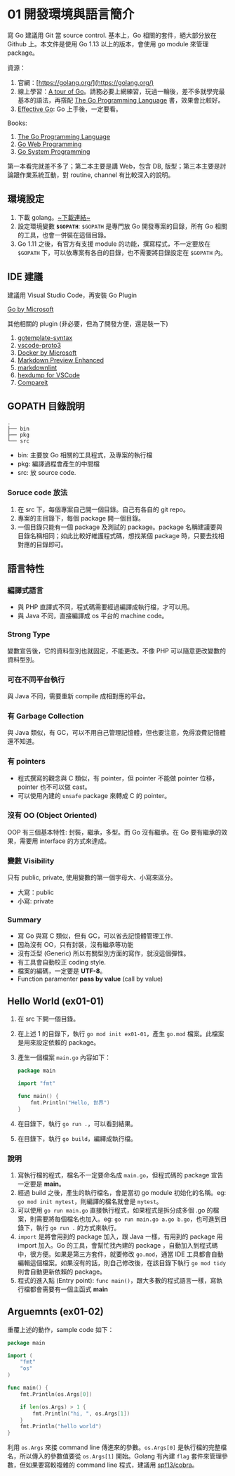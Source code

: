 # 01 開發環境與語言簡介

寫 Go 建議用 Git 當 source control. 基本上，Go 相關的套件，絕大部分放在 Github 上。本文件是使用 Go 1.13 以上的版本，會使用 go module 來管理 package。

資源：

1. 官網：[https://golang.org/](https://golang.org/)
1. 線上學習：[A tour of Go](https://tour.golang.org/welcome/1)。請務必要上網練習，玩過一輪後，差不多就學完最基本的語法，再撘配 [The Go Programming Language](https://www.amazon.com/Programming-Language-Addison-Wesley-Professional-Computing-ebook/dp/B0184N7WWS) 書，效果會比較好。
1. [Effective Go](https://golang.org/doc/effective_go.html): Go 上手後，一定要看。

Books:

1. [The Go Programming Language](https://www.amazon.com/Programming-Language-Addison-Wesley-Professional-Computing-ebook/dp/B0184N7WWS)
1. [Go Web Programming](https://www.manning.com/books/go-web-programming)
1. [Go System Programming](https://www.packtpub.com/networking-and-servers/go-systems-programming)

第一本看完就差不多了；第二本主要是講 Web，包含 DB, 版型；第三本主要是討論跟作業系統互動，對 routine, channel 有比較深入的說明。

## 環境設定

1. 下載 golang。[~下載連結~](https://golang.org/dl/)
1. 設定環境變數 **`$GOPATH`**: `$GOPATH` 是專門放 Go 開發專案的目錄，所有 Go 相關的工具，也會一併裝在這個目錄。
1. Go 1.11 之後，有官方有支援 module  的功能，撰寫程式，不一定要放在 `$GOPATH` 下，可以依專案有各自的目錄，也不需要將目錄設定在 `$GOPATH` 內。

## IDE 建議

建議用 Visual Studio Code，再安裝 Go Plugin

[Go by Microsoft](https://marketplace.visualstudio.com/items?itemName=ms-vscode.Go)

其他相關的 plugin (非必要，但為了開發方便，還是裝一下)

1. [gotemplate-syntax](https://marketplace.visualstudio.com/items?itemName=casualjim.gotemplate)
1. [vscode-proto3](https://marketplace.visualstudio.com/items?itemName=zxh404.vscode-proto3)
1. [Docker by Microsoft](https://marketplace.visualstudio.com/items?itemName=PeterJausovec.vscode-docker)
1. [Markdown Preview Enhanced](https://marketplace.visualstudio.com/items?itemName=shd101wyy.markdown-preview-enhanced)
1. [markdownlint](https://marketplace.visualstudio.com/items?itemName=DavidAnson.vscode-markdownlint)
1. [hexdump for VSCode](https://marketplace.visualstudio.com/items?itemName=slevesque.vscode-hexdump)
1. [Compareit](https://marketplace.visualstudio.com/items?itemName=in4margaret.compareit)

## GOPATH 目錄說明

```text
.
├── bin
├── pkg
└── src
```

- bin: 主要放 Go 相關的工具程式，及專案的執行檔
- pkg: 編譯過程會產生的中間檔
- src: 放 source code.

### Soruce code 放法

1. 在 src 下，每個專案自己開一個目錄。自己有各自的 git repo。
1. 專案的主目錄下，每個 package 開一個目錄。
1. 一個目錄只能有一個 package 及測試的 package。package 名稱建議要與目錄名稱相同；如此比較好維護程式碼，想找某個 package 時，只要去找相對應的目錄即可。

## 語言特性

### 編譯式語言

- 與 PHP 直譯式不同，程式碼需要經過編譯成執行檔，才可以用。
- 與 Java 不同，直接編譯成 os 平台的 machine code。

### Strong Type

變數宣告後，它的資料型別也就固定，不能更改。不像 PHP 可以隨意更改變數的資料型別。

### 可在不同平台執行

與 Java 不同，需要重新 compile 成相對應的平台。

### 有 Garbage Collection

與 Java 類似，有 GC，可以不用自己管理記憶體，但也要注意，免得浪費記憶體還不知道。

### 有 pointers

- 程式撰寫的觀念與 C 類似，有 pointer，但 pointer 不能做 pointer 位移，pointer 也不可以做 cast。
- 可以使用內建的 `unsafe` package 來轉成 C 的 pointer。

### 沒有 OO (Object Oriented)

OOP 有三個基本特性: 封裝，繼承，多型。而 Go 沒有繼承。在 Go 要有繼承的效果，需要用 interface 的方式來達成。

### 變數 Visibility

只有 public, private, 使用變數的第一個字母大、小寫來區分。

- 大寫：public
- 小寫: private

### Summary

- 寫 Go 與寫 C 類似，但有 GC，可以省去記憶體管理工作.
- 因為沒有 OO，只有封裝，沒有繼承等功能
- 沒有泛型 (Generic) 所以有關型別方面的寫作，就沒這個彈性。
- 有工具會自動校正 coding style.
- 檔案的編碼，一定要是 **UTF-8**。
- Function paramenter **pass by value** (call by value)

## Hello World (ex01-01)

1. 在 src 下開一個目錄。
1. 在上述 1 的目錄下，執行 `go mod init ex01-01`，產生 `go.mod` 檔案。此檔案是用來設定依賴的 package。
1. 產生一個檔案 `main.go` 內容如下：

    ```go {.line-numbers}
    package main

    import "fmt"

    func main() {
        fmt.Println("Hello, 世界")
    }
    ```

1. 在目錄下，執行 `go run .`，可以看到結果。
1. 在目錄下，執行 `go build`，編繹成執行檔。

### 說明

1. 寫執行檔的程式，檔名不一定要命名成 `main.go`，但程式碼的 package 宣告一定要是 **main**。
1. 經過 build 之後，產生的執行檔名，會是當初 go module 初始化的名稱。eg: `go mod init mytest`，則編譯的檔名就會是 `mytest`。
1. 可以使用 `go run main.go` 直接執行程式，如果程式是拆分成多個 .go 的檔案，則需要將每個檔名也加入。eg: `go run main.go a.go b.go`，也可進到目錄下，執行 `go run .` 的方式來執行。
1. `import` 是將會用到的 package 加入，跟 Java 一樣，有用到的 package 用 import 加入。Go 的工具，會幫忙找內建的 package ，自動加入到程式碼中，很方便。如果是第三方套件，就要修改 `go.mod`，通當 IDE 工具都會自動編輯這個檔案。如果沒有的話，則自己修改後，在該目錄下執行 `go mod tidy` 則會自動更新依賴的 package。
1. 程式的進入點 (Entry point): `func main()`，跟大多數的程式語言一樣，寫執行檔都會需要有一個主函式 **main**

## Arguemnts (ex01-02)

重覆上述的動作，sample code 如下：

```go {.line-numbers}
package main

import (
    "fmt"
    "os"
)

func main() {
    fmt.Println(os.Args[0])

    if len(os.Args) > 1 {
        fmt.Println("hi, ", os.Args[1])
    }
    fmt.Println("hello world")
}
```

利用 `os.Args` 來接 command line 傳進來的參數。`os.Args[0]` 是執行檔的完整檔名，所以傳入的參數值要從 `os.Args[1]` 開始。Golang 有內建 `flag` 套件來管理參數，但如果要寫較複雜的 command line 程式，建議用 [spf13/cobra](https://github.com/spf13/cobra)。
